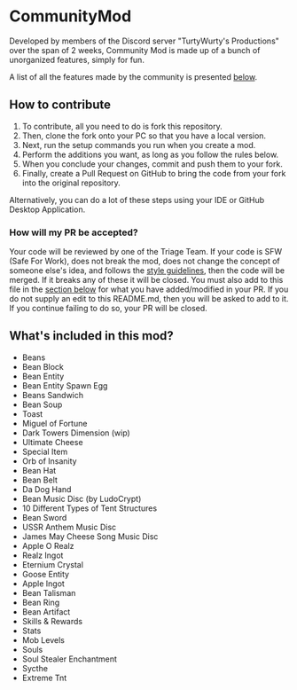 # CommunityMod
Developed by members of the Discord server "TurtyWurty's Productions" over the span of 2 weeks, Community Mod is made up
of a bunch of unorganized features, simply for fun.

A list of all the features made by the community is presented [below](#whats-included-in-this-mod).

## How to contribute
1. To contribute, all you need to do is fork this repository.
2. Then, clone the fork onto your PC so that you have a local version.
3. Next, run the setup commands you run when you create a mod.
4. Perform the additions you want, as long as you follow the rules below.
5. When you conclude your changes, commit and push them to your fork.
6. Finally, create a Pull Request on GitHub to bring the code from your fork into the original repository.

Alternatively, you can do a lot of these steps using your IDE or GitHub Desktop Application.

### How will my PR be accepted?
Your code will be reviewed by one of the Triage Team. If your code is SFW (Safe For Work), does not break the mod, does
not change the concept of someone else's idea, and follows the
[style guidelines](https://github.com/DaRealTurtyWurty/CommunityMod/blob/main/CONTRIBUTING.md), then the code will be
merged. If it breaks any of these it will be closed. You must also add to this file in the
[section below](#whats-included-in-this-mod) for what you have added/modified in your PR. If you do not supply an edit
to this README.md, then you will be asked to add to it. If you continue failing to do so, your PR will be closed.

## What's included in this mod?
- Beans
- Bean Block
- Bean Entity
- Bean Entity Spawn Egg
- Beans Sandwich
- Bean Soup
- Toast
- Miguel of Fortune
- Dark Towers Dimension (wip)
- Ultimate Cheese
- Special Item
- Orb of Insanity
- Bean Hat
- Bean Belt
- Da Dog Hand
- Bean Music Disc (by LudoCrypt)
- 10 Different Types of Tent Structures
- Bean Sword
- USSR Anthem Music Disc
- James May Cheese Song Music Disc
- Apple O Realz
- Realz Ingot
- Eternium Crystal
- Goose Entity
- Apple Ingot
- Bean Talisman
- Bean Ring
- Bean Artifact
- Skills & Rewards
- Stats
- Mob Levels
- Souls
- Soul Stealer Enchantment
- Sycthe
- Extreme Tnt